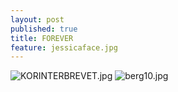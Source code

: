 ```yaml
---
layout: post
published: true
title: FOREVER
feature: jessicaface.jpg
---
```

![KORINTERBREVET.jpg]({{site.baseurl}}/assets/images/posts/KORINTERBREVET.jpg)
![berg10.jpg]({{site.baseurl}}/assets/images/posts/berg10.jpg)

